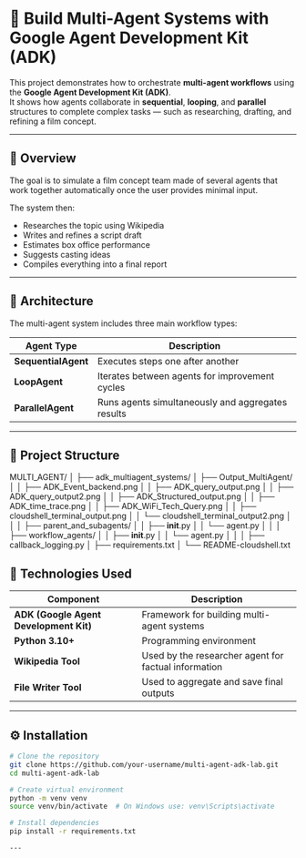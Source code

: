 # 🧠 Build Multi-Agent Systems with Google Agent Development Kit (ADK)

This project demonstrates how to orchestrate **multi-agent workflows** using the **Google Agent Development Kit (ADK)**.  
It shows how agents collaborate in **sequential**, **looping**, and **parallel** structures to complete complex tasks — such as researching, drafting, and refining a film concept.

---

## 📘 Overview

The goal is to simulate a film concept team made of several agents that work together automatically once the user provides minimal input.


The system then:
- Researches the topic using Wikipedia  
- Writes and refines a script draft  
- Estimates box office performance  
- Suggests casting ideas  
- Compiles everything into a final report  

---

## 🧩 Architecture

The multi-agent system includes three main workflow types:

| Agent Type | Description |
|-------------|-------------|
| **SequentialAgent** | Executes steps one after another |
| **LoopAgent** | Iterates between agents for improvement cycles |
| **ParallelAgent** | Runs agents simultaneously and aggregates results |

---
## 🧱 Project Structure

MULTI_AGENT/
│
├── adk_multiagent_systems/
│   ├── Output_MultiAgent/
│   │   ├── ADK_Event_backend.png
│   │   ├── ADK_query_output.png
│   │   ├── ADK_query_output2.png
│   │   ├── ADK_Structured_output.png
│   │   ├── ADK_time_trace.png
│   │   ├── ADK_WiFi_Tech_Query.png
│   │   ├── cloudshell_terminal_output.png
│   │   └── cloudshell_terminal_output2.png
│   │
│   ├── parent_and_subagents/
│   │   ├── __init__.py
│   │   └── agent.py
│   │
│   ├── workflow_agents/
│   │   ├── __init__.py
│   │   └── agent.py
│   │
│   ├── callback_logging.py
│   ├── requirements.txt
│   └── README-cloudshell.txt


## 🧰 Technologies Used

| Component | Description |
|------------|-------------|
| **ADK (Google Agent Development Kit)** | Framework for building multi-agent systems |
| **Python 3.10+** | Programming environment |
| **Wikipedia Tool** | Used by the researcher agent for factual information |
| **File Writer Tool** | Used to aggregate and save final outputs |

---

## ⚙️ Installation

```bash
# Clone the repository
git clone https://github.com/your-username/multi-agent-adk-lab.git
cd multi-agent-adk-lab

# Create virtual environment
python -m venv venv
source venv/bin/activate  # On Windows use: venv\Scripts\activate

# Install dependencies
pip install -r requirements.txt

---
